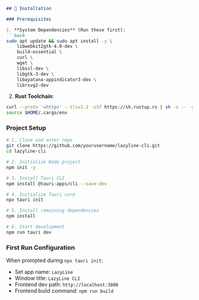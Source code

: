```markdown
## 🚀 Installation

### Prerequisites

1. **System Dependencies** (Run these first):
```bash
sudo apt update && sudo apt install -y \
    libwebkit2gtk-4.0-dev \
    build-essential \
    curl \
    wget \
    libssl-dev \
    libgtk-3-dev \
    libayatana-appindicator3-dev \
    librsvg2-dev
```

2. **Rust Toolchain**:
```bash
curl --proto '=https' --tlsv1.2 -sSf https://sh.rustup.rs | sh -s -- -y
source $HOME/.cargo/env
```

### Project Setup
```bash
# 1. Clone and enter repo
git clone https://github.com/yourusername/lazyline-cli.git
cd lazyline-cli

# 2. Initialize Node project
npm init -y

# 3. Install Tauri CLI
npm install @tauri-apps/cli --save-dev

# 4. Initialize Tauri core
npx tauri init

# 5. Install remaining dependencies
npm install

# 6. Start development
npm run tauri dev
```

### First Run Configuration
When prompted during `npx tauri init`:
- Set app name: `LazyLine`
- Window title: `LazyLine CLI`
- Frontend dev path: `http://localhost:3000`
- Frontend build command: `npm run build`
```

